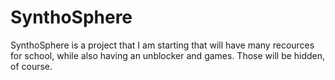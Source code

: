 # SynthoSphere
SynthoSphere is a project that I am starting that will have many recources for school, while also having an unblocker and games.  Those will be hidden, of course.

